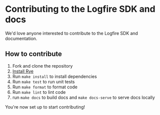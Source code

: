 # Contributing to the Logfire SDK and docs

We'd love anyone interested to contribute to the Logfire SDK and documentation.

## How to contribute

1. Fork and clone the repository
2. [Install Rye](https://rye-up.com/guide/basics/)
3. Run `make install` to install dependencies
4. Run `make test` to run unit tests
5. Run `make format` to format code
6. Run `make lint` to lint code
7. run `make docs` to build docs and `make docs-serve` to serve docs locally

You're now set up to start contributing!

